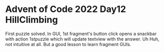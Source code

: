 # Advent of Code 2022 Day12 HillClimbing

First puzzle solved.
In GUI, 1st fragment's button click opens a snackbar with action 1stpuzzle
which will update textview with the answer.
Uh Huh, not intuitive at all. But a good lesson to learn fragment GUIs.